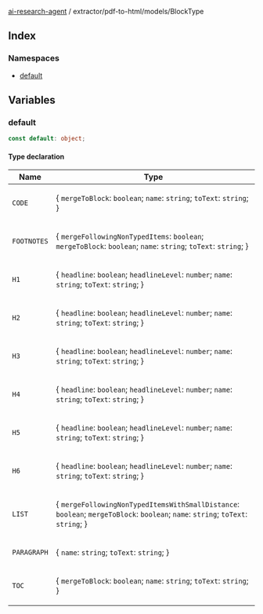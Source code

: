[ai-research-agent](../../../../index.md) / extractor/pdf-to-html/models/BlockType

## Index

### Namespaces

- [default](namespaces/default.md)

## Variables

### default

```ts
const default: object;
```

#### Type declaration

<table>
<thead>
<tr>
<th>Name</th>
<th>Type</th>
</tr>
</thead>
<tbody>
<tr>
<td>

`CODE`

</td>
<td>

\{
  `mergeToBlock`: `boolean`;
  `name`: `string`;
  `toText`: `string`;
 \}

</td>
</tr>
<tr>
<td>

`FOOTNOTES`

</td>
<td>

\{
  `mergeFollowingNonTypedItems`: `boolean`;
  `mergeToBlock`: `boolean`;
  `name`: `string`;
  `toText`: `string`;
 \}

</td>
</tr>
<tr>
<td>

`H1`

</td>
<td>

\{
  `headline`: `boolean`;
  `headlineLevel`: `number`;
  `name`: `string`;
  `toText`: `string`;
 \}

</td>
</tr>
<tr>
<td>

`H2`

</td>
<td>

\{
  `headline`: `boolean`;
  `headlineLevel`: `number`;
  `name`: `string`;
  `toText`: `string`;
 \}

</td>
</tr>
<tr>
<td>

`H3`

</td>
<td>

\{
  `headline`: `boolean`;
  `headlineLevel`: `number`;
  `name`: `string`;
  `toText`: `string`;
 \}

</td>
</tr>
<tr>
<td>

`H4`

</td>
<td>

\{
  `headline`: `boolean`;
  `headlineLevel`: `number`;
  `name`: `string`;
  `toText`: `string`;
 \}

</td>
</tr>
<tr>
<td>

`H5`

</td>
<td>

\{
  `headline`: `boolean`;
  `headlineLevel`: `number`;
  `name`: `string`;
  `toText`: `string`;
 \}

</td>
</tr>
<tr>
<td>

`H6`

</td>
<td>

\{
  `headline`: `boolean`;
  `headlineLevel`: `number`;
  `name`: `string`;
  `toText`: `string`;
 \}

</td>
</tr>
<tr>
<td>

`LIST`

</td>
<td>

\{
  `mergeFollowingNonTypedItemsWithSmallDistance`: `boolean`;
  `mergeToBlock`: `boolean`;
  `name`: `string`;
  `toText`: `string`;
 \}

</td>
</tr>
<tr>
<td>

`PARAGRAPH`

</td>
<td>

\{
  `name`: `string`;
  `toText`: `string`;
 \}

</td>
</tr>
<tr>
<td>

`TOC`

</td>
<td>

\{
  `mergeToBlock`: `boolean`;
  `name`: `string`;
  `toText`: `string`;
 \}

</td>
</tr>
</tbody>
</table>
